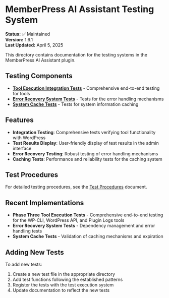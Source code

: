 # MemberPress AI Assistant Testing System

**Status:** ✅ Maintained  
**Version:** 1.6.1  
**Last Updated:** April 5, 2025

This directory contains documentation for the testing systems in the MemberPress AI Assistant plugin.

## Testing Components

- [**Tool Execution Integration Tests**](tool-execution-integration-tests.md) - Comprehensive end-to-end testing for tools
- [**Error Recovery System Tests**](../../_snacks/investigations/error-recovery-system-fix.md) - Tests for the error handling mechanisms
- [**System Cache Tests**](../../_snacks/investigations/system-cache-test-fix.md) - Tests for system information caching

## Features

- **Integration Testing**: Comprehensive tests verifying tool functionality with WordPress
- **Test Results Display**: User-friendly display of test results in the admin interface
- **Error Recovery Testing**: Robust testing of error handling mechanisms
- **Caching Tests**: Performance and reliability tests for the caching system

## Test Procedures

For detailed testing procedures, see the [Test Procedures](../../../test/test-procedures.md) document.

## Recent Implementations

- **Phase Three Tool Execution Tests** - Comprehensive end-to-end testing for the WP-CLI, WordPress API, and Plugin Logs tools
- **Error Recovery System Tests** - Dependency management and error handling tests
- **System Cache Tests** - Validation of caching mechanisms and expiration

## Adding New Tests

To add new tests:

1. Create a new test file in the appropriate directory
2. Add test functions following the established patterns
3. Register the tests with the test execution system
4. Update documentation to reflect the new tests